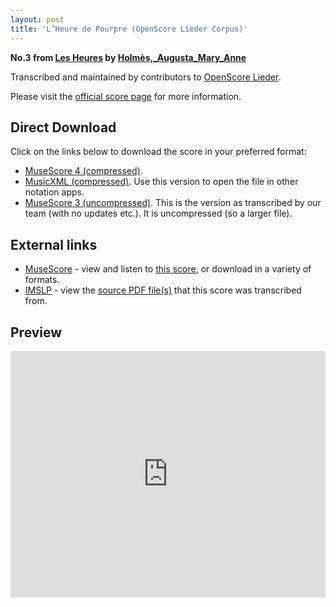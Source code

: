 ```yaml
---
layout: post
title: 'L’Heure de Pourpre (OpenScore Lieder Corpus)'
---
```


__No.3 from [Les Heures](https://fourscoreandmore.org/openscore/lieder/Holm%C3%A8s,_Augusta_Mary_Anne/Les_Heures/) by [Holmès,_Augusta_Mary_Anne](https://fourscoreandmore.org/openscore/lieder/Holm%C3%A8s,_Augusta_Mary_Anne)__

Transcribed and maintained by contributors to [OpenScore Lieder].

Please visit the [official score page] for more information.

[official score page]: https://musescore.com/openscore-lieder-corpus/scores/5712149
[OpenScore Lieder]: https://musescore.com/openscore-lieder-corpus

## Direct Download

Click on the links below to download the score in your preferred format:
- [MuseScore 4 (compressed)](https://fourscoreandmore.org/openscore/lieder/Holm%C3%A8s,_Augusta_Mary_Anne/Les_Heures/3_L%E2%80%99Heure_de_Pourpre.mscz).
- [MusicXML (compressed)](https://fourscoreandmore.org/openscore/lieder/Holm%C3%A8s,_Augusta_Mary_Anne/Les_Heures/3_L%E2%80%99Heure_de_Pourpre.mxl). Use this version to open the file in other notation apps.
- [MuseScore 3 (uncompressed)](https://raw.githubusercontent.com/OpenScore/Lieder/refs/heads/main/scores/Holm%C3%A8s,_Augusta_Mary_Anne/Les_Heures/3_L%E2%80%99Heure_de_Pourpre/lc5712149.mscx). This is the version as transcribed by our team (with no updates etc.). It is uncompressed (so a larger file).

## External links

- [MuseScore] - view and listen to [this score][MuseScore], or download in a variety of formats.
- [IMSLP] - view the [source PDF file(s)][IMSLP] that this score was transcribed from.

[MuseScore]: https://musescore.com/score/5712149
[IMSLP]: https://imslp.org/wiki/Special:ReverseLookup/545236

## Preview

<iframe width="100%" height="394" src="https://musescore.com/openscore-lieder-corpus/scores/5712149/embed" frameborder="0" allowfullscreen allow="autoplay; fullscreen"></iframe>

